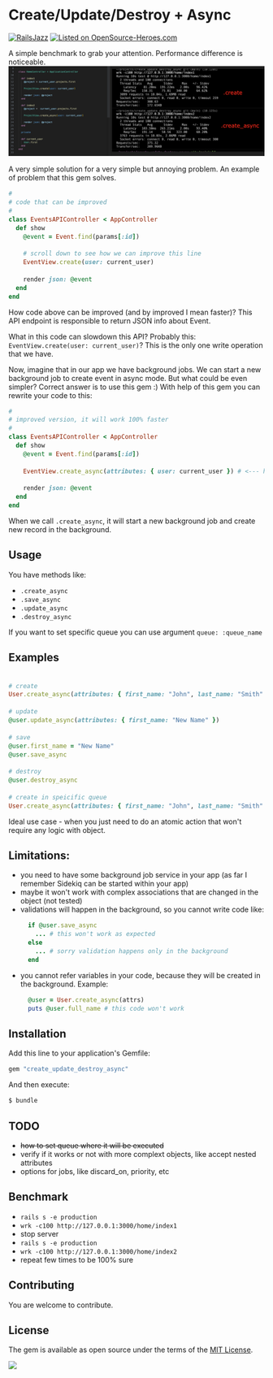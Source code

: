# Create/Update/Destroy + Async

[![RailsJazz](https://github.com/igorkasyanchuk/rails_time_travel/blob/main/docs/my_other.svg?raw=true)](https://www.railsjazz.com)
[![Listed on OpenSource-Heroes.com](https://opensource-heroes.com/badge-v1.svg)](https://opensource-heroes.com/o/railsjazz)

A simple benchmark to grab your attention. Performance difference is noticeable.
![Performance](docs/benchmark_example.png)

A very simple solution for a very simple but annoying problem.
An example of problem that this gem solves.

```ruby
#
# code that can be improved
#
class EventsAPIController < AppController
  def show
    @event = Event.find(params[:id])

    # scroll down to see how we can improve this line
    EventView.create(user: current_user)

    render json: @event
  end
end
```

How code above can be improved (and by improved I mean faster)?
This API endpoint is responsible to return JSON info about Event.

What in this code can slowdown this API?
Probably this: `EventView.create(user: current_user)`? This is the only one write operation that we have.

Now, imagine that in our app we have background jobs. We can start a new background job to create event in async mode.
But what could be even simpler? Correct answer is to use this gem :)
With help of this gem you can rewrite your code to this:

```ruby
#
# improved version, it will work 100% faster
#
class EventsAPIController < AppController
  def show
    @event = Event.find(params[:id])

    EventView.create_async(attributes: { user: current_user }) # <--- here is a change

    render json: @event
  end
end
```

When we call `.create_async`, it will start a new background job and create new record in the background.

## Usage

You have methods like:

- `.create_async`
- `.save_async`
- `.update_async`
- `.destroy_async`

If you want to set specific queue you can use argument `queue: :queue_name`

## Examples

```ruby

# create
User.create_async(attributes: { first_name: "John", last_name: "Smith" })

# update
@user.update_async(attributes: { first_name: "New Name" })

# save
@user.first_name = "New Name"
@user.save_async

# destroy
@user.destroy_async

# create in speicific queue
User.create_async(attributes: { first_name: "John", last_name: "Smith" }, queue: :queue_name)
```

Ideal use case - when you just need to do an atomic action that won't require any logic with object.

## Limitations:

- you need to have some background job service in your app (as far I remember Sidekiq can be started within your app)
- maybe it won't work with complex associations that are changed in the object (not tested)
- validations will happen in the background, so you cannot write code like:
  ```ruby
    if @user.save_async
      ... # this won't work as expected
    else
      ... # sorry validation happens only in the background
    end
  ```
- you cannot refer variables in your code, because they will be created in the background. Example:
  ```ruby
    @user = User.create_async(attrs)
    puts @user.full_name # this code won't work
  ```

## Installation

Add this line to your application's Gemfile:

```ruby
gem "create_update_destroy_async"
```

And then execute:
```bash
$ bundle
```

## TODO

- ~~how to set queue where it will be executed~~
- verify if it works or not with more complext objects, like accept nested attributes
- options for jobs, like discard_on, priority, etc

## Benchmark

- `rails s -e production`
- `wrk -c100 http://127.0.0.1:3000/home/index1`
- stop server
- `rails s -e production`
- `wrk -c100 http://127.0.0.1:3000/home/index2`
- repeat few times to be 100% sure

## Contributing

You are welcome to contribute.

## License

The gem is available as open source under the terms of the [MIT License](https://opensource.org/licenses/MIT).

[<img src="https://github.com/igorkasyanchuk/rails_time_travel/blob/main/docs/more_gems.png?raw=true"
/>](https://www.railsjazz.com/?utm_source=github&utm_medium=bottom&utm_campaign=create_update_destroy_async)
